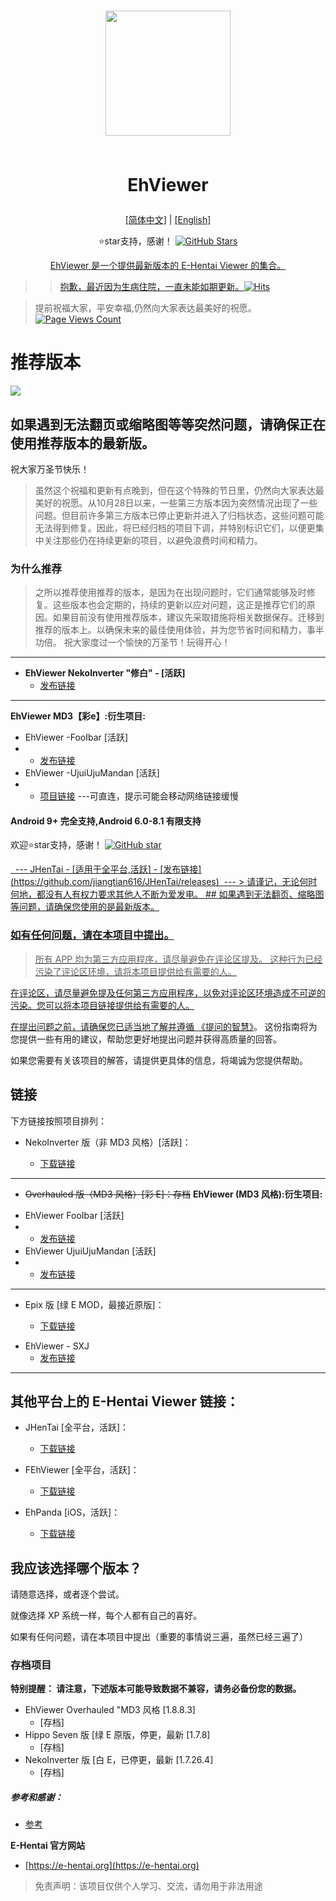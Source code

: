 <h1 align="center">
<img src="https://meowing-dirt-plantain.glitch.me/3/632c0c786e8a94c76f3e4c2b203c3aef.png" width="200">
    
<br>EhViewer<br>
</h1>
<p align="center">
  <a href="https://github.com/liufuyou/EhViewer/blob/main/README-ZH.md">[简体中文]</a>
  <span>|</span>
  <a href="https://github.com/liufuyou/EhViewer">[English]</a>
</p>

<p align="center">  ⭐️star支持，感谢！
  <a target="_blank" href='https://github.com/login?return_to=%2Fliufuyou%2FEhViewer'>
    <img src="https://img.shields.io/github/stars/liufuyou/EhViewer.svg?style=flat&logo=GitHub" alt="GitHub Stars"></p>
<p align="center">EhViewer 是一个提供最新版本的 E-Hentai Viewer 的集合。</p>

> > 抱歉，最近因为生病住院，一直未能如期更新。[![Hits](https://hits.seeyoufarm.com/api/count/incr/badge.svg?url=https%3A%2F%2Fgithub.com%2Fliufuyou%2FEhViewer%2Fblob%2Fmain%2FREADME-ZH.md&count_bg=%2379C83D&title_bg=%23555555&icon=gitkraken.svg&icon_color=%23E7E7E7&title=EhViewer&edge_flat=false)](https://hits.seeyoufarm.com)

>提前祝福大家，平安幸福,仍然向大家表达最美好的祝愿。
[![Page Views Count](https://badges.toozhao.com/badges/01HJDV7JCT9572VEDJ091EK8SR/orange.svg)](https://badges.toozhao.com/stats/01HJDV7JCT9572VEDJ091EK8SR "Get your own page views count badge on badges.toozhao.com")
# 推荐版本
![](https://count.getloli.com/get/@EhViewer?theme=rule34)
## 如果遇到无法翻页或缩略图等等突然问题，请确保正在使用推荐版本的最新版。

祝大家万圣节快乐！
>虽然这个祝福和更新有点晚到，但在这个特殊的节日里，仍然向大家表达最美好的祝愿。从10月28日以来，一些第三方版本因为突然情况出现了一些问题。但目前许多第三方版本已停止更新并进入了归档状态，这些问题可能无法得到修复。因此，将已经归档的项目下调，并特别标识它们，以便更集中关注那些仍在持续更新的项目，以避免浪费时间和精力。

### 为什么推荐
>之所以推荐使用推荐的版本，是因为在出现问题时，它们通常能够及时修复。这些版本也会定期的，持续的更新以应对问题，这正是推荐它们的原因。如果目前没有使用推荐版本，建议先采取措施将相关数据保存。迁移到推荐的版本上。以确保未来的最佳使用体验，并为您节省时间和精力，事半功倍。
祝大家度过一个愉快的万圣节！玩得开心！
---
- **EhViewer NekoInverter "修白" -  [活跃]**
  - [发布链接](https://github.com/EhViewer-NekoInverter/EhViewer/releases)
---
**EhViewer MD3【彩e】:衍生项目:**

- EhViewer -FooIbar [活跃]
-  - [发布链接](https://github.com/FooIbar/EhViewer/releases)
- EhViewer -UjuiUjuMandan [活跃]
-  - [项目链接](https://github.com/UjuiUjuMandan/EhViewer?tab=readme-ov-file)
---可直连，提示可能会移动网络链接缓慢
#### Android 9+ 完全支持,Android 6.0-8.1 有限支持
<p>欢迎⭐️star支持，感谢！
  <a target="_blank" href='https://github.com/login?return_to=%2Fliufuyou%2FEhViewer'>
    <img src="https://img.shields.io/github/stars/liufuyou/EhViewer.svg?style=flat&logo=GitHub" alt="GitHub star"></p> 
---
JHenTai - [适用于全平台,活跃]
  - [发布链接](https://github.com/jiangtian616/JHenTai/releases) 
---
> 请谨记，无论何时何地，都没有人有权力要求其他人不断为爱发电。
## 如果遇到无法翻页、缩略图等问题，请确保您使用的是最新版本。

### 如有任何问题，请在本项目中提出。
> 所有 APP 均为第三方应用程序，请尽量避免在评论区提及。
这种行为已经污染了评论区环境，请将本项目提供给有需要的人。

在评论区，请尽量避免提及任何第三方应用程序，以免对评论区环境造成不可逆的污染。您可以将本项目链接提供给有需要的人。

在提出问题之前，请确保您已适当地了解并遵循 [《提问的智慧》](https://github.com/ryanhanwu/How-To-Ask-Questions-The-Smart-Way/blob/main/README-zh_CN.md)。
这份指南将为您提供一些有用的建议，帮助您更好地提出问题并获得高质量的回答。

如果您需要有关该项目的解答，请提供更具体的信息，将竭诚为您提供帮助。<br>

## 链接

下方链接按照项目排列：

* NekoInverter 版（非 MD3 风格）[活跃]：

  * [下载链接](https://github.com/EhViewer-NekoInverter/EhViewer/releases)
---
* ~~Overhauled 版（MD3 风格）[彩 E]：存档~~
**EhViewer (MD3 风格):衍生项目:**

- EhViewer  FooIbar [活跃]
-  - [发布链接](https://github.com/EhViewer-NekoInverter/EhViewer/releases)
- EhViewer  UjuiUjuMandan [活跃]
-  - [发布链接](https://github.com/EhViewer-NekoInverter/EhViewer/releases)
---    
* Epix 版 [绿 E MOD，最接近原版]：

  * [下载链接](https://github.com/exzhawk/EhViewer/releases)
- EhViewer - SXJ
  - [发布链接](https://github.com/xiaojieonly/Ehviewer_CN_SXJ/releases)
---

## 其他平台上的 E-Hentai Viewer 链接：

* JHenTai [全平台，活跃]：

  * [下载链接](https://github.com/jiangtian616/JHenTai/releases)
* FEhViewer [全平台，活跃]：

  * [下载链接](https://github.com/honjow/FEhViewer/releases)
* EhPanda [iOS，活跃]：

  * [下载链接](https://github.com/EhPanda-Team/EhPanda/blob/main/READMEs/README.chs.md)

## 我应该选择哪个版本？

请随意选择，或者逐个尝试。

就像选择 XP 系统一样，每个人都有自己的喜好。

如果有任何问题，请在本项目中提出（重要的事情说三遍，虽然已经三遍了）

### 存档项目

**特别提醒： 请注意，下述版本可能导致数据不兼容，请务必备份您的数据。**

* EhViewer Overhauled "MD3 风格 [1.8.8.3]
  * [存档]
* Hippo Seven 版 [绿 E 原版，停更，最新 [1.7.8]
  * [存档]
* NekoInverter 版 [白 E，已停更，最新 [1.7.26.4]
  * [存档]


##### 参考和感谢：

* [参考](https://github.com/liufuyou/EhViewer/tree/References)

**E-Hentai 官方网站**

* [https://e-hentai.org](https://e-hentai.org)

> 免责声明：该项目仅供个人学习、交流，请勿用于非法用途
